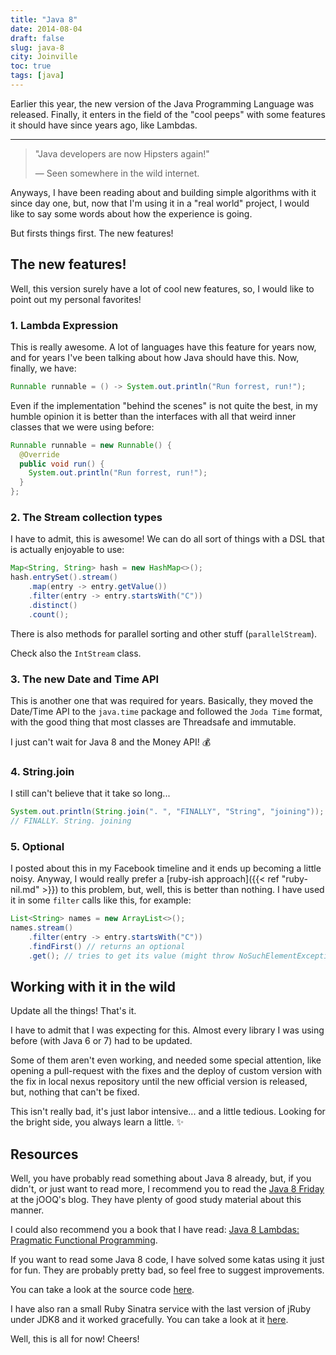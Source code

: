 ```yaml
---
title: "Java 8"
date: 2014-08-04
draft: false
slug: java-8
city: Joinville
toc: true
tags: [java]
---
```


Earlier this year, the new version of the Java Programming Language was released. Finally, it enters in the field of the "cool peeps" with some features it should have since years ago, like Lambdas.

---

> "Java developers are now Hipsters again!"
> 
> — Seen somewhere in the wild internet.

Anyways, I have been reading about and building simple algorithms with it since day one, but, now that I'm using it in a "real world" project, I would like to say some words about how the experience is going.

But firsts things first. The new features!

## The new features!

Well, this version surely have a lot of cool new features, so, I would like to point out my personal favorites!

### 1. Lambda Expression

This is really awesome. A lot of languages have this feature for years now, and for years I've been talking about how Java should have this. Now, finally, we have:

```java
Runnable runnable = () -> System.out.println("Run forrest, run!");
```

Even if the implementation "behind the scenes" is not quite the best, in my humble opinion it is better than the interfaces with all that weird inner classes that we were using before:

```java
Runnable runnable = new Runnable() {
  @Override
  public void run() {
    System.out.println("Run forrest, run!");
  }
};
```

### 2. The Stream collection types

I have to admit, this is awesome! We can do all sort of things with a DSL that is actually enjoyable to use:

```java
Map<String, String> hash = new HashMap<>();
hash.entrySet().stream()
    .map(entry -> entry.getValue())
    .filter(entry -> entry.startsWith("C"))
    .distinct()
    .count();
```

There is also methods for parallel sorting and other stuff (`parallelStream`). 

Check also the `IntStream` class.

### 3. The new Date and Time API

This is another one that was required for years. Basically, they moved the Date/Time API to the `java.time` package and followed the `Joda Time` format, with the good thing that most classes are Threadsafe and immutable. 

I just can't wait for Java 8 and the Money API! :moneybag:

### 4. String.join

I still can't believe that it take so long...

```java
System.out.println(String.join(". ", "FINALLY", "String", "joining"));
// FINALLY. String. joining
```

### 5. Optional

I posted about this in my Facebook timeline and it ends up becoming a little noisy. Anyway, I would really prefer a [ruby-ish approach]({{< ref "ruby-nil.md" >}}) to this problem, but, well, this is better than nothing. I have used it in some `filter` calls like this, for example:

```java
List<String> names = new ArrayList<>();
names.stream()
    .filter(entry -> entry.startsWith("C"))
    .findFirst() // returns an optional
    .get(); // tries to get its value (might throw NoSuchElementException)
```

## Working with it in the wild

Update all the things! That's it.

I have to admit that I was expecting for this. Almost every library I was using before (with Java 6 or 7) had to be updated.

Some of them aren't even working, and needed some special attention, like opening a pull-request with the fixes and the deploy of custom version with the fix in local nexus repository until the new official version is released, but, nothing that can't be fixed.

This isn't really bad, it's just labor intensive... and a little tedious. Looking for the bright side, you always learn a little. ✨

## Resources

Well, you have probably read something about Java 8 already, but, if you didn't, or just want to read more, I recommend you to read the [Java 8 Friday](http://blog.jooq.org/tag/java-8/) at the jOOQ's blog. They have plenty of good study material about this manner. 

I could also recommend you a book that I have read: [Java 8 Lambdas: Pragmatic Functional Programming](https://www.amazon.com/gp/product/1449370772/ref=as_li_tl?ie=UTF8&camp=1789&creative=390957&creativeASIN=1449370772&linkCode=as2&tag=carlbeck-20&linkId=FLJGZ6WNDZWK7EQK).

If you want to read some Java 8 code, I have solved some katas using it just for fun. They are probably pretty bad, so feel free to suggest improvements.

You can take a look at the source code [here](https://github.com/caarlos0/java-katas).

I have also ran a small Ruby Sinatra service with the last version of jRuby under JDK8 and it worked gracefully. You can take a look at it [here](https://github.com/caarlos0/danfe-server).

Well, this is all for now! Cheers!
